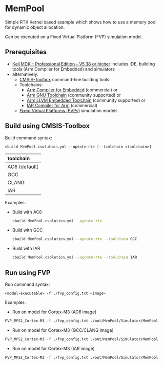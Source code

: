 # MemPool

Simple RTX Kernel based example which shows how to use a memory pool for dynamic object allocation. 

Can be executed on a Fixed Virtual Platform (FVP) simulation model.

## Prerequisites

- [Keil MDK - Professional Edition - V5.38 or higher](https://developer.arm.com/tools-and-software/embedded/keil-mdk) 
  includes IDE, building tools (Arm Compiler for Embedded) and simulators
- alternatively:
  - [CMSIS-Toolbox](https://github.com/Open-CMSIS-Pack/cmsis-toolbox) command-line building tools
  - Toolchains:
    - [Arm Compiler for Embedded](https://developer.arm.com/Tools%20and%20Software/Arm%20Compiler%20for%20Embedded) (commercial) or
    - [Arm GNU Toolchain](https://developer.arm.com/Tools%20and%20Software/GNU%20Toolchain) (community supported) or
    - [Arm LLVM Embedded Toolchain](https://learn.arm.com/install-guides/llvm-embedded/) (community supported) or
    - [IAR Compiler for Arm](https://www.iar.com/ewarm) (commercial)
  - [Fixed Virtual Platforms (FVPs)](https://developer.arm.com/Tools%20and%20Software/Fixed%20Virtual%20Platforms) simulation models

## Build using CMSIS-Toolbox

Build command syntax:

`cbuild MemPool.csolution.yml --update-rte [--toolchain <toolchain>]`

| toolchain     |
|:--------------|
| AC6 (default) |
| GCC           |
| CLANG         |
| IAR           |

Examples:

- Build with AC6
  ```sh
  cbuild MemPool.csolution.yml --update-rte
  ```
- Build with GCC
  ```sh
  cbuild MemPool.csolution.yml --update-rte --toolchain GCC
  ```

- Build with IAR
  ```sh
  cbuild MemPool.csolution.yml --update-rte --toolchain IAR
  ```

## Run using FVP

Run command syntax:

`<model-executable> -f ./fvp_config.txt <image>`

Examples:

- Run on model for Cortex-M3 (AC6 image)
```sh
FVP_MPS2_Cortex-M3 -f ./fvp_config.txt ./out/MemPool/Simulator/MemPool.axf
```

- Run on model for Cortex-M3 (GCC/CLANG image)
```sh
FVP_MPS2_Cortex-M3 -f ./fvp_config.txt ./out/MemPool/Simulator/MemPool.elf
```

- Run on model for Cortex-M3 (IAR image)
```sh
FVP_MPS2_Cortex-M3 -f ./fvp_config.txt ./out/MemPool/Simulator/MemPool.out
```
